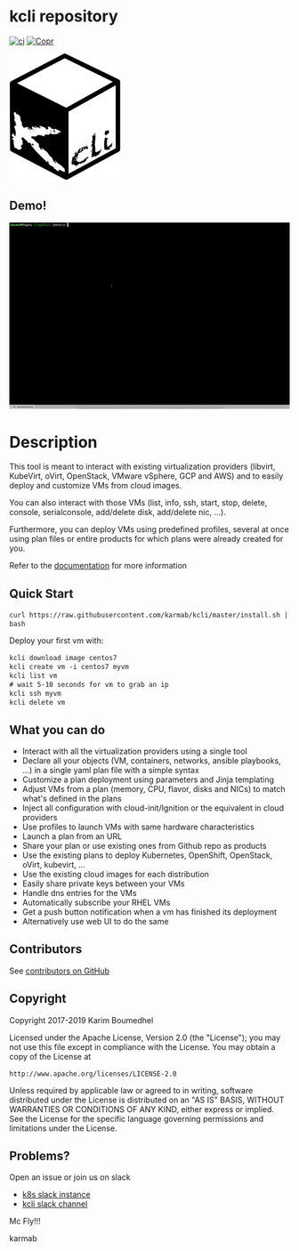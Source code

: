 # kcli repository

[![ci](https://github.com/karmab/kcli/actions/workflows/ci.yml/badge.svg)](https://github.com/karmab/kcli/actions/workflows/ci.yml)
[![Copr](https://copr.fedorainfracloud.org/coprs/karmab/kcli/package/kcli/status_image/last_build.png)](https://copr.fedorainfracloud.org/coprs/karmab/kcli/package/kcli)

![Screenshot](kcli.png)

## Demo!

![](kcli.gif)

# Description

This tool is meant to interact with existing virtualization providers (libvirt, KubeVirt, oVirt, OpenStack, VMware vSphere, GCP and AWS) and to easily deploy and customize VMs from cloud images.

You can also interact with those VMs (list, info, ssh, start, stop, delete, console, serialconsole, add/delete disk, add/delete nic, ...).

Furthermore, you can deploy VMs using predefined profiles, several at once using plan files or entire products for which plans were already created for you.

Refer to the [documentation](https://kcli.readthedocs.io) for more information

## Quick Start

```
curl https://raw.githubusercontent.com/karmab/kcli/master/install.sh | bash
```

Deploy your first vm with:

```
kcli download image centos7
kcli create vm -i centos7 myvm
kcli list vm
# wait 5-10 seconds for vm to grab an ip
kcli ssh myvm
kcli delete vm
```

##  What you can do

- Interact with all the virtualization providers using a single tool
- Declare all your objects (VM, containers, networks, ansible playbooks, ...) in a single yaml plan file with a simple syntax
- Customize a plan deployment using parameters and Jinja templating
- Adjust VMs from a plan (memory, CPU, flavor, disks and NICs) to match what's defined in the plans
- Inject all configuration with cloud-init/Ignition or the equivalent in cloud providers
- Use profiles to launch VMs with same hardware characteristics
- Launch a plan from an URL
- Share your plan or use existing ones from Github repo as products
- Use the existing plans to deploy Kubernetes, OpenShift, OpenStack, oVirt, kubevirt, ...
- Use the existing cloud images for each distribution
- Easily share private keys between your VMs
- Handle dns entries for the VMs
- Automatically subscribe your RHEL VMs
- Get a push button notification when a vm has finished its deployment
- Alternatively use web UI to do the same

## Contributors

See [contributors on GitHub](https://github.com/karmab/kcli/graphs/contributors)

## Copyright

Copyright 2017-2019 Karim Boumedhel

Licensed under the Apache License, Version 2.0 (the "License");
you may not use this file except in compliance with the License.
You may obtain a copy of the License at

    http://www.apache.org/licenses/LICENSE-2.0

Unless required by applicable law or agreed to in writing, software
distributed under the License is distributed on an "AS IS" BASIS,
WITHOUT WARRANTIES OR CONDITIONS OF ANY KIND, either express or implied.
See the License for the specific language governing permissions and
limitations under the License.

## Problems?

Open an issue or join us on slack

- [k8s slack instance](https://slack.k8s.io)
- [kcli slack channel](https://app.slack.com/client/T09NY5SBT/CU76B52JE)

Mc Fly!!!

karmab
